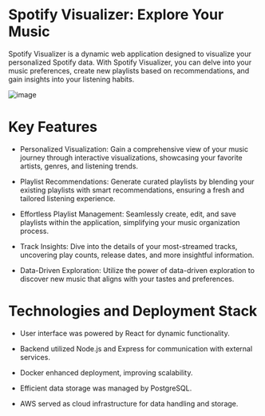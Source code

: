 # Spotify Visualizer: Explore Your Music

Spotify Visualizer is a dynamic web application designed to visualize your personalized Spotify data. With Spotify Visualizer, you can delve into your music preferences, create new playlists based on recommendations, and gain insights into your listening habits.

![image](https://raw.githubusercontent.com/pprahas/Spotify-Visualizer/main/screenshot.png)

# Key Features

- Personalized Visualization: Gain a comprehensive view of your music journey through interactive visualizations, showcasing your favorite artists, genres, and listening trends.

- Playlist Recommendations: Generate curated playlists by blending your existing playlists with smart recommendations, ensuring a fresh and tailored listening experience.

- Effortless Playlist Management: Seamlessly create, edit, and save playlists within the application, simplifying your music organization process.

- Track Insights: Dive into the details of your most-streamed tracks, uncovering play counts, release dates, and more insightful information.

- Data-Driven Exploration: Utilize the power of data-driven exploration to discover new music that aligns with your tastes and preferences.

# Technologies and Deployment Stack

- User interface was powered by React for dynamic functionality.

- Backend utilized Node.js and Express for communication with external services.

- Docker enhanced deployment, improving scalability.

- Efficient data storage was managed by PostgreSQL.

- AWS served as cloud infrastructure for data handling and storage.
